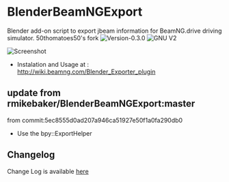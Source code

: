 BlenderBeamNGExport
===================

Blender add-on script to export jbeam information for BeamNG.drive driving simulator.
50thomatoes50's fork ![Version-0.3.0](https://img.shields.io/badge/Version-0.3.0-brightgreen.svg "Version-0.3.0") ![GNU V2](https://img.shields.io/github/license/50thomatoes50/BlenderBeamNGExport.svg "MIT License")

![Screenshot](https://raw.github.com/50thomatoes50/BlenderBeamNGExport/master/img/blender_bng.JPG "Screenshot")


* Instalation and Usage at :  http://wiki.beamng.com/Blender_Exporter_plugin

update from rmikebaker/BlenderBeamNGExport:master
-------------------
from commit:5ec8555d0ad207a946ca51927e50f1a0fa290db0
* Use the bpy::ExportHelper


Changelog
-------------------
Change Log is available [here](https://github.com/50thomatoes50/BlenderBeamNGExport/blob/master/changelod.md)
